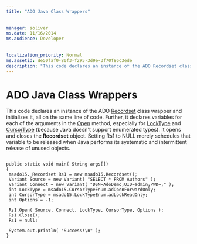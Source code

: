 ```yaml
---
title: "ADO Java Class Wrappers"
  
  
manager: soliver
ms.date: 11/16/2014
ms.audience: Developer
 
  
localization_priority: Normal
ms.assetid: de50faf0-80f3-f295-3d9e-3f70f86c3ede
description: "This code declares an instance of the ADO Recordset class wrapper and initializes it, all on the same line of code. Further, it declares variables for each of the arguments in the Open method, especially for LockType and CursorType (because Java doesn't support enumerated types). It opens and closes the Recordset object. Setting Rs1 to NULL merely schedules that variable to be released when Java performs its systematic and intermittent release of unused objects."
---
```


# ADO Java Class Wrappers

This code declares an instance of the ADO [Recordset](recordset-object-ado.md) class wrapper and initializes it, all on the same line of code. Further, it declares variables for each of the arguments in the [Open](open-method-ado-recordset.md) method, especially for [LockType](locktype-property-ado.md) and [CursorType](cursortype-property-ado.md) (because Java doesn't support enumerated types). It opens and closes the **Recordset** object. Setting Rs1 to NULL merely schedules that variable to be released when Java performs its systematic and intermittent release of unused objects. 
  
```
 
public static void main( String args[]) 
{ 
 msado15._Recordset Rs1 = new msado15.Recordset(); 
 Variant Source = new Variant( "SELECT * FROM Authors" ); 
 Variant Connect = new Variant( "DSN=AdoDemo;UID=admin;PWD=;" ); 
 int LockType = msado15.CursorTypeEnum.adOpenForwardOnly; 
 int CursorType = msado15.LockTypeEnum.adLockReadOnly; 
 int Options = -1; 
 
 Rs1.Open( Source, Connect, LockType, CursorType, Options ); 
 Rs1.Close(); 
 Rs1 = null; 
 
 System.out.println( "Success!\n" ); 
} 

```


